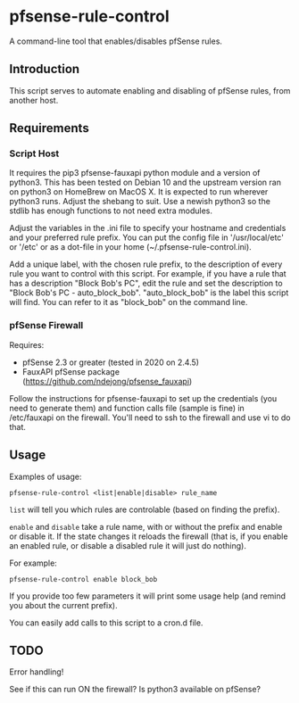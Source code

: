 # pfsense-rule-control
A command-line tool that enables/disables pfSense rules.

## Introduction
This script serves to automate enabling and disabling of pfSense rules, from another host.

## Requirements
### Script Host
It requires the pip3 pfsense-fauxapi python module and a version of python3.  This has been tested on Debian 10 and the upstream version ran on python3 on HomeBrew on MacOS X.  It is expected to run wherever python3 runs.  Adjust the shebang to suit.  Use a newish python3 so the stdlib has enough functions to not need extra modules.

Adjust the variables in the .ini file to specify your hostname and credentials and your preferred rule prefix.  You can put the config file in '/usr/local/etc' or '/etc' or as a dot-file in your home (~/.pfsense-rule-control.ini).

Add a unique label, with the chosen rule prefix, to the description of every rule you want to control with this script. For example, if you have a rule that has a description "Block Bob's PC", edit the rule and set the description to "Block Bob's PC - auto_block_bob".  "auto_block_bob" is the label this script will find.  You can refer to it as "block_bob" on the command line.

### pfSense Firewall
Requires:
- pfSense 2.3 or greater (tested in 2020 on 2.4.5)
- FauxAPI pfSense package (https://github.com/ndejong/pfsense_fauxapi)

Follow the instructions for pfsense-fauxapi to set up the credentials (you need to generate them) and function calls file (sample is fine) in /etc/fauxapi on the firewall.  You'll need to ssh to the firewall and use vi to do that.

## Usage
Examples of usage:

`pfsense-rule-control <list|enable|disable> rule_name`

`list` will tell you which rules are controlable (based on finding the prefix).

`enable` and `disable` take a rule name, with or without the prefix and enable or disable it.  If the state changes it reloads the firewall (that is, if you enable an enabled rule, or disable a disabled rule it will just do nothing).

For example:

`pfsense-rule-control enable block_bob`

If you provide too few parameters it will print some usage help (and remind you about the current prefix).

You can easily add calls to this script to a cron.d file.

## TODO

Error handling!

See if this can run ON the firewall?  Is python3 available on pfSense?
